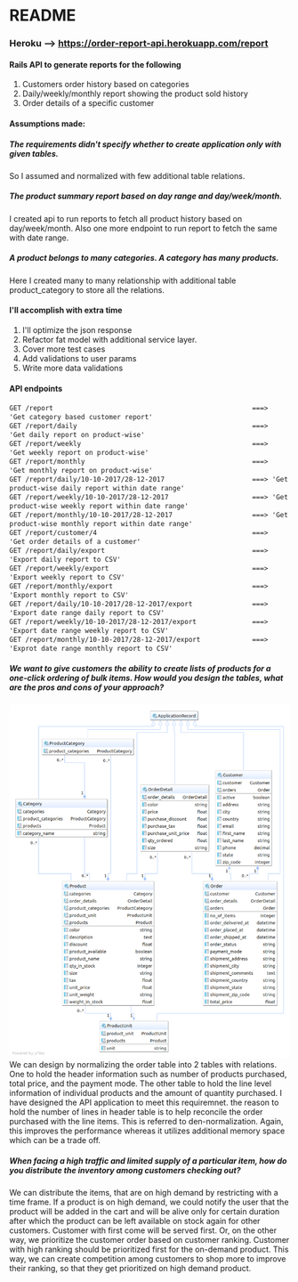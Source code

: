 # README
### Heroku --> https://order-report-api.herokuapp.com/report

#### Rails API to generate reports for the following
 1) Customers order history based on categories
 2) Daily/weekly/monthly report showing the product sold history
 3) Order details of a specific customer
 
 #### Assumptions made:
 ##### The requirements didn't specify whether to create application only with given tables. 
 So I assumed and normalized with few additional table relations.
 
 ##### The product summary report based on day range and day/week/month.
 I created api to run reports to fetch all product history based on day/week/month.
 Also one more endpoint to run report to fetch the same with date range.
 
 ##### A product belongs to many categories. A category has many products. 
 Here I created many to many relationship with additional table product_category to store  all the relations.
 
 #### I'll accomplish with extra time
 1) I'll optimize the json response 
 2) Refactor fat model with additional service layer.
 3) Cover more test cases
 4) Add validations to user params
 5) Write more data validations
 
 #### API endpoints
 ```
 GET /report                                                  ===>  'Get category based customer report'
 GET /report/daily                                            ===>  'Get daily report on product-wise'
 GET /report/weekly                                           ===>  'Get weekly report on product-wise'
 GET /report/monthly                                          ===>  'Get monthly report on product-wise'
 GET /report/daily/10-10-2017/28-12-2017                      ===> 'Get product-wise daily report within date range'
 GET /report/weekly/10-10-2017/28-12-2017                     ===> 'Get product-wise weekly report within date range'
 GET /report/monthly/10-10-2017/28-12-2017                    ===> 'Get product-wise monthly report within date range'
 GET /report/customer/4                                       ===>  'Get order details of a customer'
 GET /report/daily/export                                     ===> 'Export daily report to CSV'
 GET /report/weekly/export                                    ===> 'Export weekly report to CSV'
 GET /report/monthly/export                                   ===> 'Export monthly report to CSV'
 GET /report/daily/10-10-2017/28-12-2017/export               ===> 'Export date range daily report to CSV'
 GET /report/weekly/10-10-2017/28-12-2017/export              ===> 'Export date range weekly report to CSV'
 GET /report/monthly/10-10-2017/28-12-2017/export             ===> 'Exprot date range monthly report to CSV'
 
```

##### We want to give customers the ability to create lists of products for a one-click ordering of bulk items. How would you design the tables, what are the pros and cons of your approach?
![alt text](Order-db.png)
We can design by normalizing the order table into 2 tables with relations. One to hold the header information such as number of products purchased, total price, and the payment mode. The other table to hold the line level information of individual products and the amount of quantity purchased. I have designed the API application to meet this requiremnet. the reason  to  hold the number of lines in header table is to help reconcile the order purchased with the line items. This is referred to den-normalization. Again, this improves the performance whereas it utilizes additional memory space which can be a trade off.


##### When facing a high traffic and limited supply of a particular item, how do you distribute the inventory among customers checking out?
We can distribute the items, that are on high demand by restricting with a time frame. If a product is on high demand, we could notify the user that the product will be added in the cart and will be alive only for certain duration after which the product can be left available on stock again for other customers. Customer with first come will be served first. Or, on the other way, we prioritize the customer order based on customer ranking. Customer with high ranking should be prioritized first for the on-demand product. This way, we can create competition among customers to shop more to improve their ranking, so that they get prioritized on high demand product.

  
